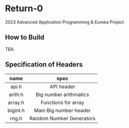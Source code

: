 # Return-0
2023 Advanced Application Programming &amp; Eureka Project

## How to Build
TBA

## Specification of Headers
|name|spec|
|:---:|:---:|
|api.h|API header|
|arith.h|Big number arithmatics|
|array.h|Functions for array|
|bigint.h|Main Big number header|
|rng.h|Random Number Generators|

